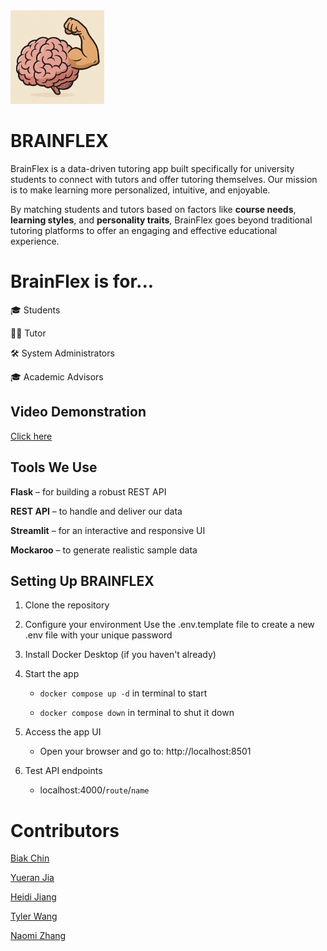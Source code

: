 <img src="app/src/assets/logo.png" width="150" height="150" />

# BRAINFLEX
BrainFlex is a data-driven tutoring app built specifically for university students to connect with tutors and offer tutoring themselves. Our mission is to make learning more personalized, intuitive, and enjoyable.

By matching students and tutors based on factors like **course needs**, **learning styles**, and **personality traits**, BrainFlex goes beyond traditional tutoring platforms to offer an engaging and effective educational experience.

# BrainFlex is for...
🎓 Students

👩‍🏫 Tutor

🛠️ System Administrators

🎓 Academic Advisors

## Video Demonstration
[Click here](https://youtu.be/GF8A-ifDEGE)

## Tools We Use
**Flask** – for building a robust REST API

**REST API** – to handle and deliver our data

**Streamlit** – for an interactive and responsive UI

**Mockaroo** – to generate realistic sample data

 
## Setting Up BRAINFLEX
1. Clone the repository
2. Configure your environment
  Use the .env.template file to create a new .env file with your unique password

3. Install Docker Desktop (if you haven't already)
4. Start the app
   * `docker compose up -d` in terminal to start

   * `docker compose down` in terminal to shut it down
5. Access the app UI
    * Open your browser and go to: http://localhost:8501
   
6. Test API endpoints
   * localhost:4000/`route`/`name`
   
# Contributors
[Biak Chin](https://www.linkedin.com/in/biak-chin-2b3375284/)

[Yueran Jia](https://www.linkedin.com/in/yueran-jia-288916287/)

[Heidi Jiang](https://www.linkedin.com/in/heidi-jiang-720159346/)

[Tyler Wang](https://www.linkedin.com/in/tyler-wang-71893034b/)

[Naomi Zhang](https://www.linkedin.com/in/naomi-zhang-37b796326/)
